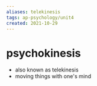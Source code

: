 ```yaml
---
aliases: telekinesis
tags: ap-psychology/unit4 
created: 2021-10-29
---
```


# psychokinesis

- also known as telekinesis
- moving things with one's mind 
